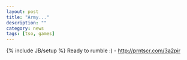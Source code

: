 ```yaml
---
layout: post
title: "Army..."
description: ""
category: news
tags: [tso, games]
---
```

{% include JB/setup %}
Ready to rumble :) - <http://prntscr.com/3a2pir>
